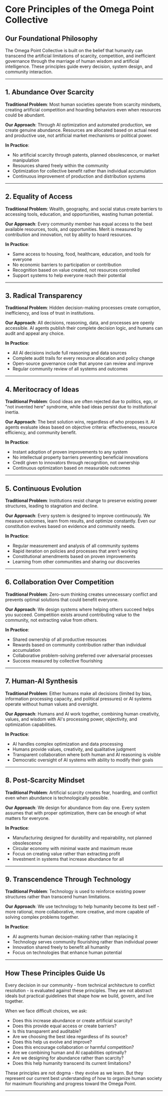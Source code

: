 # **Core Principles of the Omega Point Collective**

## **Our Foundational Philosophy**

The Omega Point Collective is built on the belief that humanity can transcend the artificial limitations of scarcity, competition, and inefficient governance through the marriage of human wisdom and artificial intelligence. These principles guide every decision, system design, and community interaction.

---

## **1. Abundance Over Scarcity**

**Traditional Problem**: Most human societies operate from scarcity mindsets, creating artificial competition and hoarding behaviors even when resources could be abundant.

**Our Approach**: Through AI optimization and automated production, we create genuine abundance. Resources are allocated based on actual need and productive use, not artificial market mechanisms or political power.

**In Practice**:
- No artificial scarcity through patents, planned obsolescence, or market manipulation
- Resources shared freely within the community
- Optimization for collective benefit rather than individual accumulation
- Continuous improvement of production and distribution systems

---

## **2. Equality of Access**

**Traditional Problem**: Wealth, geography, and social status create barriers to accessing tools, education, and opportunities, wasting human potential.

**Our Approach**: Every community member has equal access to the best available resources, tools, and opportunities. Merit is measured by contribution and innovation, not by ability to hoard resources.

**In Practice**:
- Same access to housing, food, healthcare, education, and tools for everyone
- No economic barriers to participation or contribution
- Recognition based on value created, not resources controlled
- Support systems to help everyone reach their potential

---

## **3. Radical Transparency**

**Traditional Problem**: Hidden decision-making processes create corruption, inefficiency, and loss of trust in institutions.

**Our Approach**: All decisions, reasoning, data, and processes are openly accessible. AI agents publish their complete decision logic, and humans can audit and appeal any choice.

**In Practice**:
- All AI decisions include full reasoning and data sources
- Complete audit trails for every resource allocation and policy change
- Open-source governance code that anyone can review and improve
- Regular community review of all systems and outcomes

---

## **4. Meritocracy of Ideas**

**Traditional Problem**: Good ideas are often rejected due to politics, ego, or "not invented here" syndrome, while bad ideas persist due to institutional inertia.

**Our Approach**: The best solution wins, regardless of who proposes it. AI agents evaluate ideas based on objective criteria: effectiveness, resource efficiency, and community benefit.

**In Practice**:
- Instant adoption of proven improvements to any system
- No intellectual property barriers preventing beneficial innovations
- Credit given to innovators through recognition, not ownership
- Continuous optimization based on measurable outcomes

---

## **5. Continuous Evolution**

**Traditional Problem**: Institutions resist change to preserve existing power structures, leading to stagnation and decline.

**Our Approach**: Every system is designed to improve continuously. We measure outcomes, learn from results, and optimize constantly. Even our constitution evolves based on evidence and community needs.

**In Practice**:
- Regular measurement and analysis of all community systems
- Rapid iteration on policies and processes that aren't working
- Constitutional amendments based on proven improvements
- Learning from other communities and sharing our discoveries

---

## **6. Collaboration Over Competition**

**Traditional Problem**: Zero-sum thinking creates unnecessary conflict and prevents optimal solutions that could benefit everyone.

**Our Approach**: We design systems where helping others succeed helps you succeed. Competition exists around contributing value to the community, not extracting value from others.

**In Practice**:
- Shared ownership of all productive resources
- Rewards based on community contribution rather than individual accumulation
- Collaborative problem-solving preferred over adversarial processes
- Success measured by collective flourishing

---

## **7. Human-AI Synthesis**

**Traditional Problem**: Either humans make all decisions (limited by bias, information processing capacity, and political pressures) or AI systems operate without human values and oversight.

**Our Approach**: Humans and AI work together, combining human creativity, values, and wisdom with AI's processing power, objectivity, and optimization capabilities.

**In Practice**:
- AI handles complex optimization and data processing
- Humans provide values, creativity, and qualitative judgment
- Transparent collaboration where both human and AI reasoning is visible
- Democratic oversight of AI systems with ability to modify their goals

---

## **8. Post-Scarcity Mindset**

**Traditional Problem**: Artificial scarcity creates fear, hoarding, and conflict even when abundance is technologically possible.

**Our Approach**: We design for abundance from day one. Every system assumes that with proper optimization, there can be enough of what matters for everyone.

**In Practice**:
- Manufacturing designed for durability and repairability, not planned obsolescence
- Circular economy with minimal waste and maximum reuse
- Focus on creating value rather than extracting profit
- Investment in systems that increase abundance for all

---

## **9. Transcendence Through Technology**

**Traditional Problem**: Technology is used to reinforce existing power structures rather than transcend human limitations.

**Our Approach**: We use technology to help humanity become its best self - more rational, more collaborative, more creative, and more capable of solving complex problems together.

**In Practice**:
- AI augments human decision-making rather than replacing it
- Technology serves community flourishing rather than individual power
- Innovation shared freely to benefit all humanity
- Focus on technologies that enhance human potential

---

## **How These Principles Guide Us**

Every decision in our community - from technical architecture to conflict resolution - is evaluated against these principles. They are not abstract ideals but practical guidelines that shape how we build, govern, and live together.

When we face difficult choices, we ask:
- Does this increase abundance or create artificial scarcity?
- Does this provide equal access or create barriers?
- Is this transparent and auditable?
- Are we choosing the best idea regardless of its source?
- Does this help us evolve and improve?
- Does this encourage collaboration or harmful competition?
- Are we combining human and AI capabilities optimally?
- Are we designing for abundance rather than scarcity?
- Does this help humanity transcend its current limitations?

These principles are not dogma - they evolve as we learn. But they represent our current best understanding of how to organize human society for maximum flourishing and progress toward the Omega Point.

---

